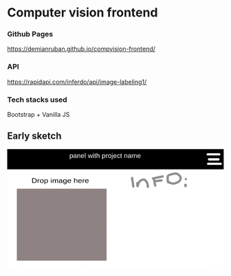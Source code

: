 # Computer vision frontend
### Github Pages
https://demianruban.github.io/compvision-frontend/
### API
https://rapidapi.com/inferdo/api/image-labeling1/
### Tech stacks used
Bootstrap + Vanilla JS
## Early sketch
![img](sketch.png)
